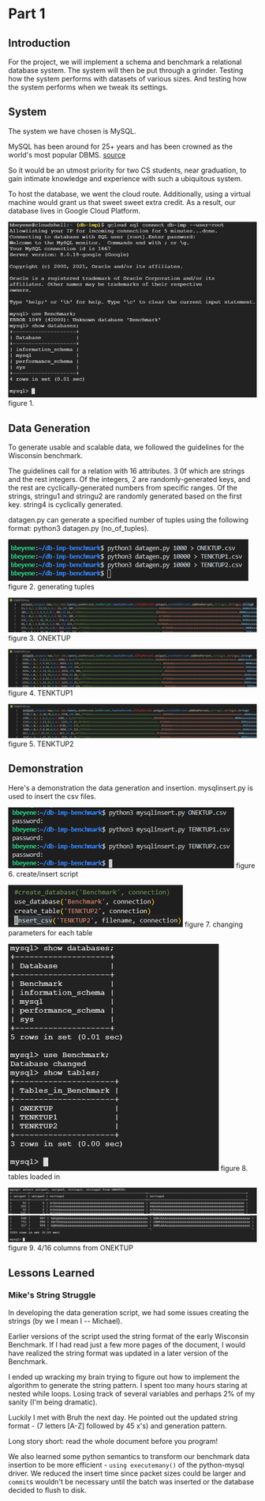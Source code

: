 # Part 1

## Introduction

For the project, we will implement a schema and benchmark a relational database system. The system will then be put through a grinder. Testing how the system performs with datasets of various sizes. And testing how the system performs when we tweak its settings.

## System

The system we have chosen is MySQL.

MySQL has been around for 25+ years and has been crowned as the world's most popular DBMS. [source](https://community.idera.com/database-tools/blog/b/community_blog/posts/why-is-mysql-so-popular#:~:text=MySQL%20has%20emerged%20as%20the,such%20as%20MongoDB%20and%20PostgreSQL.)

So it would be an utmost priority for two CS students, near graduation, to gain intimate knowledge and experience with such a ubiquitous system.

To host the database, we went the cloud route. Additionally, using a virtual machine would grant us that sweet sweet extra credit. As a result, our database lives in Google Cloud Platform.

![GCP MySQL instance](./screenshots/mysql1.PNG)
figure 1.

## Data Generation

To generate usable and scalable data, we followed the guidelines for the Wisconsin benchmark.

The guidelines call for a relation with 16 attributes. 3 0f which are strings and the rest integers. Of the integers, 2 are randomly-generated keys, and the rest are cyclically-generated numbers from specific ranges. Of the strings, stringu1 and stringu2 are randomly generated based on the first key. string4 is cyclically generated.

datagen.py can generate a specified number of tuples using the following format: python3 datagen.py (no_of_tuples).

![calling datagen.py](./screenshots/datagen1.PNG)
figure 2. generating tuples

![datagen.py output 1](./screenshots/datagen2.PNG)
figure 3. ONEKTUP

![datagen.py output 2](./screenshots/datagen3.PNG)
figure 4. TENKTUP1

![datagen.py output 3](./screenshots/datagen4.PNG)
figure 5. TENKTUP2

## Demonstration

Here's a demonstration the data generation and insertion. mysqlinsert.py is used to insert the csv files.

![mysqlinsert.py run](./screenshots/insert1.PNG)
figure 6. create/insert script

![mysqlinsert.py code](./screenshots/insert2.PNG)
figure 7. changing parameters for each table

![GCP MySQL database and tables](./screenshots/mysql2.PNG)
figure 8. tables loaded in

![GCP MySQL ONEKTUP 1](./screenshots/mysql3.PNG)  
![GCP MySQL ONEKTUP 2](./screenshots/mysql4.PNG)
figure 9. 4/16 columns from ONEKTUP

## Lessons Learned

### Mike's String Struggle

In developing the data generation script, we had some issues creating the strings (by we I mean I -- Michael).

Earlier versions of the script used the string format of the early Wisconsin Benchmark. If I had read just a few more pages of the document, I would have realized the string format was updated in a later version of the Benchmark.

I ended up wracking my brain trying to figure out how to implement the algorithm to generate the string pattern. I spent too many hours staring at nested while loops. Losing track of several variables and perhaps 2% of my sanity (I'm being dramatic).

Luckily I met with Bruh the next day. He pointed out the updated string format - (7 letters [A-Z] followed by 45 x's) and generation pattern.

Long story short: read the whole document before you program!

We also learned some python semantics to transform our benchmark data insertion to be more efficient - `using executemany()` of the python-mysql driver. We reduced the insert time since packet sizes could be larger and `commit`s wouldn't be necessary until the batch was inserted or the database decided to flush to disk.
